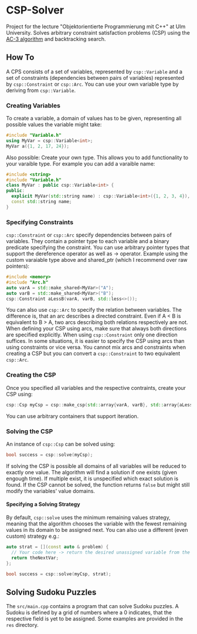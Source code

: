 # CSP-Solver
Project for the lecture "Objektorientierte Programmierung mit C++" at Ulm University. Solves arbitrary constraint satisfaction problems (CSP) using the
[AC-3 algorithm](https://en.wikipedia.org/wiki/AC-3_algorithm) and backtracking search.

## How To
A CPS consists of a set of variables, represented by `csp::Variable` and a set of constraints (dependencies between pairs of variables) represented by `csp::Constraint` or `csp::Arc`. You can use your own variable type by deriving from `csp::Variable`.

### Creating Variables
To create a variable, a domain of values has to be given, representing all possible
values the variable might take:
```cpp
#include "Variable.h"
using MyVar = csp::Variable<int>;
MyVar a({1, 2, 17, 24});
```
Also possible: Create your own type. This allows you to add functionality to your varaible type. For example you can add a varaible name:
```cpp
#include <string>
#include "Variable.h"
class MyVar : public csp::Variable<int> {
public:
  explicit MyVar(std::string name) : csp::Variable<int>({1, 2, 3, 4}), name(std::move(name)) {}
  const std::string name;
}
```
### Specifying Constraints
`csp::Constraint` or `csp::Arc` specify dependencies between pairs of variables. They contain a pointer type to each variable and a binary predicate specifying the
constraint. You can use arbitrary pointer types that support the dereference operator as well as -> operator. Example using the custom varaiable type above and shared_ptr (which I recommend over raw pointers):
```cpp
#include <memory>
#include "Arc.h"
auto varA = std::make_shared<MyVar>("A");
auto varB = std::make_shared<MyVar>("B");
csp::Constraint aLessB(varA, varB, std::less<>());
```
You can also use `csp::Arc` to specify the relation between variables. The difference is, that an arc describes a directed constraint. Even if A < B is equivalent
to B > A, two arcs describing both relations respectively are not. When defining your CSP using arcs, make sure that always both directions are specified explicitly.
When using `csp::Constraint` only one direction suffices. In some situations, it is easier to specify the CSP using arcs than using constraints or vice versa. You
cannot mix arcs and constraints when creating a CSP but you can convert a `csp::Constraint` to two equivalent `csp::Arc`.

### Creating the CSP
Once you specified all variables and the respective contraints, create your CSP using:
```cpp
csp::Csp myCsp = csp::make_csp(std::array{varA, varB}, std::array{aLessB});
```
You can use arbitrary containers that support iteration.

### Solving the CSP
An instance of `csp::Csp` can be solved using:
```cpp
bool success = csp::solve(myCsp);
```
If solving the CSP is possible all domains of all variables will be reduced to exactly one value. The algorithm will find a solution if one exists (given engough time). If multiple exist, it is unspecified which exact solution is found. If the CSP cannot be solved, the function returns `false` but might still modify the variables' value domains.
#### Specifying a Solving Strategy
By default, `csp::solve` uses the minimum remaining values strategy, meaning that the algorithm chooses the variable with the fewest remaining values in its domain
to be assigned next. You can also use a different (even custom) strategy e.g.:
```cpp
auto strat = [](const auto & problem) {
  // Your code here -> return the desired unassigned variable from the CSP
  return theNextVar;
};

bool success = csp::solve(myCsp, strat);
```

## Solving Sudoku Puzzles
The `src/main.cpp` contains a program that can solve Sudoku puzzles. A Sudoku is defined by a grid of numbers where a 0 indicates, that the respective field is yet
to be assigned. Some examples are provided in the `res` directory.
